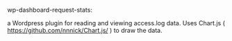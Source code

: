 wp-dashboard-request-stats:

a Wordpress plugin for reading and viewing access.log data.
Uses Chart.js ( https://github.com/nnnick/Chart.js/ ) to draw the data.
